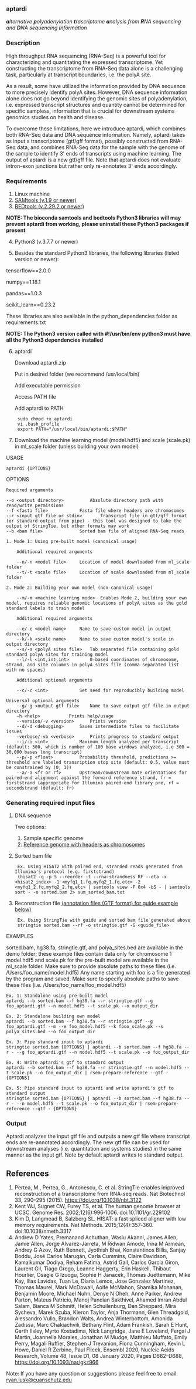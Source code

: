 ### aptardi
***a**lternative **p**olyadenylation **t**rascriptome **a**nalysis from **R**NA sequencing and **D**NA sequencing **i**nformation*

### Description
High throughput RNA sequencing (RNA-Seq) is a powerful tool for characterizing and quantitating the expressed transcriptome. Yet constructing the transcriptome from RNA-Seq data alone is a challenging task, particularly at transcript boundaries, i.e. the polyA site. 

As a result, some have utilized the information provided by DNA sequence to more precisely identify polyA sites. However, DNA sequence information alone does not go beyond identifying the genomic sites of polyadenylation, i.e. expressed transcript structures and quantity cannot be determined for specific sampless, information that is crucial for downstream systems genomics studies on health and disease. 

To overcome these limitations, here we introduce aptardi, which combines both RNA-Seq data and DNA sequence information. Namely, aptardi takes as input a transcriptome (gtf/gff format), possibly constructed from RNA-Seq data, and combines RNA-Seq data for the sample with the genome of the sample to identify 3' ends of transcripts using machine learning. The output of aptardi is a new gtf/gff file. Note that aptardi does not evaluate intron-exon junctions but rather only re-annotates 3' ends accordingly.

### Requirements
1. Linux machine
2. [SAMtools (v.1.9 or newer)](http://www.htslib.org/download/)
3. [BEDtools (v.2.29.2 or newer)](https://bedtools.readthedocs.io/en/latest/content/installation.html)

**NOTE: The bioconda samtools and bedtools Python3 libraries will may prevent aptardi from working, please uninstall these Python3 packages if present**

4. Python3 (v.3.7.7 or newer)

5. Besides the standard Python3 libraries, the following libraries (listed version or newer):

tensorflow==2.0.0

numpy==1.18.1

pandas==1.0.3

scikit_learn==0.23.2

These libraries are also available in the python_dependencies folder as requirements.txt

**NOTE: The Python3 version called with #!/usr/bin/env python3 must have all the Python3 dependencies installed**
	
6. aptardi 

	Download aptardi.zip
	
	Put in desired folder (we recommend /usr/local/bin)
	
	Add executable permission
	
	Access PATH file
	
	Add aptardi to PATH

		sudo chmod +x aptardi
		vi .bash_profile
		export PATH="/usr/local/bin/aptardi:$PATH"
	
		
7. Download the machine learning model (model.hdf5) and scale (scale.pk) in ml_scale folder (unless building your own model)

USAGE

	aptardi {OPTIONS}	

OPTIONS
	
	Required arguments
	
	--o <output directory>			Absolute directory path with read/write permissions 
	--f <fasta file>			Fasta file where headers are chromosomes
	--r <input gtf file or stdin>		Transcript file in gtf/gff format (or standard output from pipe) - this tool was designed to take the output of StringTie, but other formats may work
	--b <bam file>				Sorted bam file of aligned RNA-Seq reads
	
	1. Mode 1: Using pre-built model (canonical usage)
	
		Additional required arguments
		
		--n/-n <model file>		Location of model downloaded from ml_scale folder
		--t/-t <scale file>		Location of scale downloaded from ml_scale folder 
		
	2. Mode 2: Building your own model (non-canonical usage)
	
		--m/-m <machine learning mode>	Enables Mode 2, building your own model, requires reliable genomic locations of polyA sites as the gold standard labels to train model
		
		Additional required arguments
		
		--e/-e <model name>		Name to save custom model in output directory
		--k/-k <scale name>		Name to save custom model's scale in output directory
		--s/-s <polyA sites file>	Tab separated file containing gold standard polyA sites for training model
		--l/-l <int,int,int>		0-based coordinates of chromosome, strand, and site columns in polyA sites file (comma separated list with no spaces)
		
		Additional optional arguments
		
		--c/-c <int>			Set seed for reproducibly building model
		
	Universal optional arguments
		--g/-g <output gtf file>	Name to save output gtf file in output directory
		-h <help>			Prints help/usage
		--version/-v <version>		Prints version
		--d/-d <debugging>		Saves intermediate files to facilitate issues
		-verbose/-vb <verbose>		Prints progress to standard output
		--i/-i <int>			Maximum length analyzed per transcript (default: 300, which is number of 100 base windows analyzed, i.e 300 = 30,000 bases long transcript) 
		--p/-p <float>			Probability threshold, predictions >= threshold are labeled transription stop site (default: 0.5, value must be constrained by (0, 1))
		--a/-a <fr or rf>		Upstream/downstream mate orientations for paired-end alignment against the forward reference strand, fr = firststrand (appropriate for Illumina paired-end library pre, rf = secondstrand (default: fr)

### Generating required input files

1. DNA sequence

	Two options:
	1. Sample specific genome
	2. [Reference genome with headers as chromosomes](https://hgdownload.soe.ucsc.edu/downloads.html)
	
2. Sorted bam file
	
		Ex. Using HISAT2 with paired end, stranded reads generated from Illumina's protocol (e.g. firststrand)
		(hisat2 -q -p 5 --reorder -t --rna-strandness RF --dta -x <hisat2_index> -1 <myfq1_1.fq,myfq2_1.fq,etc> -2 <myfq1_2.fq,myfq2_2.fq,etc> | samtools view -F 0x4 -bS - | samtools sort - -o sorted.bam 2> sum_sorted_bam.txt
	
3. Reconstruction file [(annotation files (GTF format) for guide example below)](https://uswest.ensembl.org/info/data/ftp/index.html)
		
		Ex. Using StringTie with guide and sorted bam file generated above
		stringtie sorted.bam --rf -o stringtie.gtf -G <guide_file>

EXAMPLES 

sorted.bam, hg38.fa, stringtie.gtf, and polya_sites.bed are available in the demo folder; these exampe files contain data only for chromosome 1
model.hdf5 and scale.pk for the pre-built model are available in the ml_scale folder. Make sure to provide absolute paths to these files (i.e. /Users/foo_name/model.hdf5)
Any name starting with foo is a file generated by the program and saved. Make sure to specify absolute paths to save these files (i.e. /Users/foo_name/foo_model.hdf5)

	Ex. 1: Standalone using pre-built model
	aptardi --b sorted.bam --f hg38.fa --r stringtie.gtf --g foo_aptardi.gtf --n model.hdf5 --t scale.pk --o output_dir
	
	Ex. 2: Standalone building own model
	aptardi --b sorted.bam --f hg38.fa --r stringtie.gtf --g foo_aptardi.gtf --m --e foo_model.hdf5 --k fooo_scale.pk --s polya_sites.bed --o foo_output_dir
	
	Ex. 3: Pipe standard input to aptardi
	stringtie sorted.bam {OPTIONS} | aptardi --b sorted.bam --f hg38.fa --r - --g foo_aptardi.gtf --n model.hdf5 --t scale.pk --o foo_output_dir
	
	Ex. 4: Write aptardi's gtf to standard output
	aptardi --b sorted.bam --f hg38.fa --r stringtie.gtf --n model.hdf5 --t scale.pk --o foo_output_dir | rsem-prepare-reference --gtf - {OPTIONS}
	
	Ex. 5: Pipe standard input to aptardi and write aptardi's gtf to standard output
	stringtie sorted.bam {OPTIONS} | aptardi --b sorted.bam --f hg38.fa --r - --n model.hdf5 --t scale.pk --o foo_output_dir | rsem-prepare-reference --gtf - {OPTIONS}

### Output
Aptardi analyzes the input gtf file and outputs a new gtf file where transcript ends are re-annotated accordingly. The new gtf file can be used for downstream analyses (i.e. quantitation and systems studies) in the same manner as the input gtf. Note by default aptardi writes to standard output.


## References
1. Pertea, M., Pertea, G., Antonescu, C. et al. StringTie enables improved reconstruction of a transcriptome from RNA-seq reads. Nat Biotechnol 33, 290–295 (2015). https://doi.org/10.1038/nbt.3122
2. Kent WJ, Sugnet CW, Furey TS, et al. The human genome browser at UCSC. Genome Res. 2002;12(6):996‐1006. doi:10.1101/gr.229102
3. Kim D, Langmead B, Salzberg SL. HISAT: a fast spliced aligner with low memory requirements. Nat Methods. 2015;12(4):357‐360. doi:10.1038/nmeth.3317
4. Andrew D Yates, Premanand Achuthan, Wasiu Akanni, James Allen, Jamie Allen, Jorge Alvarez-Jarreta, M Ridwan Amode, Irina M Armean, Andrey G Azov, Ruth Bennett, Jyothish Bhai, Konstantinos Billis, Sanjay Boddu, José Carlos Marugán, Carla Cummins, Claire Davidson, Kamalkumar Dodiya, Reham Fatima, Astrid Gall, Carlos Garcia Giron, Laurent Gil, Tiago Grego, Leanne Haggerty, Erin Haskell, Thibaut Hourlier, Osagie G Izuogu, Sophie H Janacek, Thomas Juettemann, Mike Kay, Ilias Lavidas, Tuan Le, Diana Lemos, Jose Gonzalez Martinez, Thomas Maurel, Mark McDowall, Aoife McMahon, Shamika Mohanan, Benjamin Moore, Michael Nuhn, Denye N Oheh, Anne Parker, Andrew Parton, Mateus Patricio, Manoj Pandian Sakthivel, Ahamed Imran Abdul Salam, Bianca M Schmitt, Helen Schuilenburg, Dan Sheppard, Mira Sycheva, Marek Szuba, Kieron Taylor, Anja Thormann, Glen Threadgold, Alessandro Vullo, Brandon Walts, Andrea Winterbottom, Amonida Zadissa, Marc Chakiachvili, Bethany Flint, Adam Frankish, Sarah E Hunt, Garth IIsley, Myrto Kostadima, Nick Langridge, Jane E Loveland, Fergal J Martin, Joannella Morales, Jonathan M Mudge, Matthieu Muffato, Emily Perry, Magali Ruffier, Stephen J Trevanion, Fiona Cunningham, Kevin L Howe, Daniel R Zerbino, Paul Flicek, Ensembl 2020, Nucleic Acids Research, Volume 48, Issue D1, 08 January 2020, Pages D682–D688, https://doi.org/10.1093/nar/gkz966
 
Note: If you have any question or suggestions please feel free to email: ryan.lusk@cuanschutz.edu
